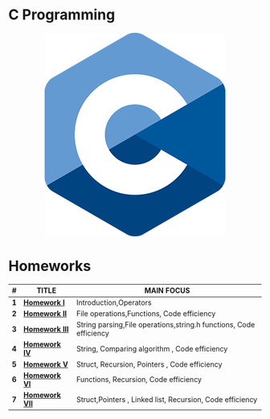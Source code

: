 # C Programming
<p align="center">
<img src="others/c_logo.png" />
</p>

# Homeworks
| #      | TITLE                                                                                                | MAIN FOCUS                                                            |
| ------ | -----------------------------------------------------------------------------------------------------| --------------------------------------------------------------------- |
| **1**  | **[Homework I ](https://github.com/ali-gurcan/cs102f23/blob/main/hw1/PA1.pdf)**                      | Introduction,Operators                                                |        
| **2**  | **[Homework II ](https://github.com/ali-gurcan/cs102f23/blob/main/hw2/PA2.pdf)**                     | File operations,Functions, Code efficiency                            |
| **3**  | **[Homework III ](https://github.com/ali-gurcan/cs102f23/blob/main/hw3/PA3.pdf)**                    | String parsing,File operations,string.h functions, Code efficiency    |
| **4**  | **[Homework IV ](https://github.com/ali-gurcan/cs102f23/blob/main/hw4/PA4.pdf)**                     | String, Comparing algorithm , Code efficiency                         |
| **5**  | **[Homework V ](https://github.com/ali-gurcan/cs102f23/blob/main/hw5/PA5.pdf)**                      | Struct, Recursion, Pointers , Code efficiency                         |
| **6**  | **[Homework VI ](https://github.com/ali-gurcan/cs102f23/blob/main/hw6/PA6.pdf)**                     | Functions, Recursion, Code efficiency                                 |     
| **7**  | **[Homework VII ](https://github.com/ali-gurcan/cs102f23/blob/main/hw7/PA7.pdf)**                    | Struct,Pointers , Linked list, Recursion, Code efficiency             |
